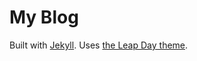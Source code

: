 # My Blog

Built with [Jekyll](https://jekyllrb.com). Uses [the Leap Day theme](https://github.com/pages-themes/leap-day).
